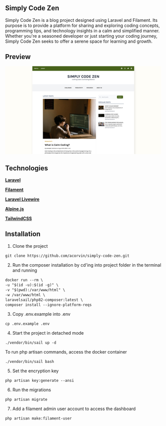 ## Simply Code Zen

Simply Code Zen is a blog project designed using Laravel and Filament. Its purpose is to provide a platform for sharing and exploring coding concepts, programming tips, and technology insights in a calm and simplified manner. Whether you're a seasoned developer or just starting your coding journey, Simply Code Zen seeks to offer a serene space for learning and growth.

## Preview

![preview](preview.jpg?raw=true)

## Technologies

**[Laravel](https://laravel.com/)**

**[Filament](https://filamentphp.com/)**

**[Laravel Livewire](https://laravel-livewire.com/)**

**[Alpine.js](https://alpinejs.dev/)**

**[TailwindCSS](https://tailwindcss.com/)**

## Installation

1. Clone the project
```
git clone https://github.com/acorvin/simply-code-zen.git
```
2. Run the composer installation by cd'ing into project folder in the terminal and running
```
docker run --rm \
-u "$(id -u):$(id -g)" \
-v "$(pwd):/var/www/html" \
-w /var/www/html \
laravelsail/php82-composer:latest \
composer install --ignore-platform-reqs
```
3. Copy .env.example into .env
```
cp .env.example .env

```
4. Start the project in detached mode
```
./vendor/bin/sail up -d
```
To run php artisan commands, access the docker container
```
./vendor/bin/sail bash
```
5. Set the encryption key
```
php artisan key:generate --ansi
```
6. Run the migrations
```
php artisan migrate
```
7. Add a filament admin user account to access the dashboard
```
php artisan make:filament-user
```

